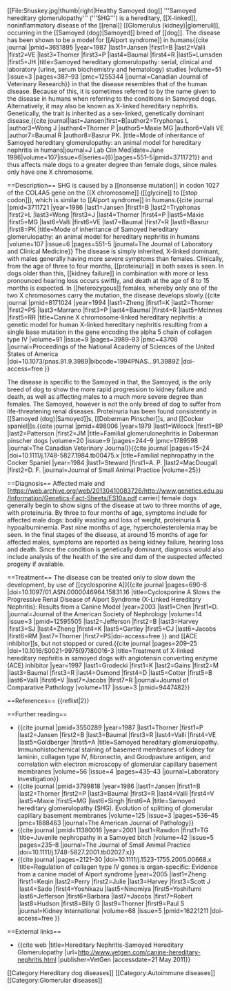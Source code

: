 [[File:Shuskey.jpg|thumb|right|Healthy Samoyed dog]]
'''Samoyed hereditary glomerulopathy''' ('''SHG''') is a hereditary, [[X-linked]], noninflammatory disease of the [[renal]] [[Glomerulus (kidney)|glomeruli]], occurring in the [[Samoyed (dog)|Samoyed]] breed of [[dog]]. The disease has been shown to be a model for [[Alport syndrome]] in humans<ref name=Jansen>{{cite journal |pmid=3651895 |year=1987 |last1=Jansen |first1=B |last2=Valli |first2=VE |last3=Thorner |first3=P |last4=Baumal |first4=R |last5=Lumsden |first5=JH |title=Samoyed hereditary glomerulopathy: serial, clinical and laboratory (urine, serum biochemistry and hematology) studies |volume=51 |issue=3 |pages=387–93 |pmc=1255344 |journal=Canadian Journal of Veterinary Research}}</ref> in that the disease resembles that of the human disease. Because of this, it is sometimes referred to by the name given to the disease in humans when referring to the conditions in Samoyed dogs. Alternatively, it may also be known as X-linked hereditary nephritis. Genetically, the trait is inherited as a sex-linked, genetically dominant disease,<ref>{{cite journal|last=Jansen|first=B|author2=Tryphonas L |author3=Wong J |author4=Thorner P |author5=Maxie MG |author6=Valli VE |author7=Baumal R |author8=Basrur PK. |title=Mode of inheritance of Samoyed hereditary glomerulopathy: an animal model for hereditary nephritis in humans|journal=J Lab Clin Med|date=June 1986|volume=107|issue=6|series=(6)|pages=551–5|pmid=3711721}}</ref> and thus affects male dogs to a greater degree than female dogs, since males only have one X chromosome.

==Description==
SHG is caused by a [[nonsense mutation]] in codon 1027 of the COL4A5 gene on the [[X chromosome]] ([[glycine]] to [[stop codon]]), which is similar to [[Alport syndrome]] in humans.<ref>{{cite journal |pmid=3711721 |year=1986 |last1=Jansen |first1=B |last2=Tryphonas |first2=L |last3=Wong |first3=J |last4=Thorner |first4=P |last5=Maxie |first5=MG |last6=Valli |first6=VE |last7=Baumal |first7=R |last8=Basrur |first8=PK |title=Mode of inheritance of Samoyed hereditary glomerulopathy: an animal model for hereditary nephritis in humans |volume=107 |issue=6 |pages=551–5 |journal=The Journal of Laboratory and Clinical Medicine}}</ref> The disease is simply inherited, X-linked dominant, with males generally having more severe symptoms than females. Clinically, from the age of three to four months, [[proteinuria]] in both sexes is seen. In dogs older than this, [[kidney failure]] in combination with more or less pronounced hearing loss occurs swiftly, and death at the age of 8 to 15 months is expected. In [[heterozygous]] females, whereby only one of the two X chromosomes carry the mutation, the disease develops slowly.<ref>{{cite journal |pmid=8171024 |year=1994 |last1=Zheng |first1=K |last2=Thorner |first2=PS |last3=Marrano |first3=P |last4=Baumal |first4=R |last5=McInnes |first5=RR |title=Canine X chromosome-linked hereditary nephritis: a genetic model for human X-linked hereditary nephritis resulting from a single base mutation in the gene encoding the alpha 5 chain of collagen type IV |volume=91 |issue=9 |pages=3989–93 |pmc=43708 |journal=Proceedings of the National Academy of Sciences of the United States of America |doi=10.1073/pnas.91.9.3989|bibcode=1994PNAS...91.3989Z |doi-access=free }}</ref><ref name="Chen"/>

The disease is specific to the Samoyed in that, the Samoyed, is the only breed of dog to show the more rapid progression to kidney failure and death, as well as affecting males to a much more severe degree than females. The Samoyed, however is not the only breed of dog to suffer from life-threatening renal diseases. Proteinuria has been found consistently in [[Samoyed (dog)|Samoyed]]s, [[Doberman Pinscher]]s, and [[Cocker spaniel]]s.<ref name=Doberman>{{cite journal |pmid=498006 |year=1979 |last1=Wilcock |first1=BP |last2=Patterson |first2=JM |title=Familial glomerulonephritis in Doberman pinscher dogs |volume=20 |issue=9 |pages=244–9 |pmc=1789598 |journal=The Canadian Veterinary Journal}}</ref><ref name=Cocker>{{cite journal |pages=15–24 |doi=10.1111/j.1748-5827.1984.tb00475.x |title=Familial nephropathy in the Cocker Spaniel |year=1984 |last1=Steward |first1=A. P. |last2=MacDougall |first2=D. F. |journal=Journal of Small Animal Practice |volume=25}}</ref>

==Diagnosis==
Affected male and [https://web.archive.org/web/20130410083726/http://www.genetics.edu.au/Information/Genetics-Fact-Sheets/FS10a.pdf carrier] female dogs generally begin to show signs of the disease at two to three months of age, with proteinuria. By three to four months of age, symptoms include for affected male dogs: bodily wasting and loss of weight, proteinuria & hypoalbuminemia. Past nine months of age, hypercholesterolemia may be seen.<ref name="Jansen"/> In the final stages of the disease, at around 15 months of age for affected males, symptoms are reported as being kidney failure, hearing loss and death. Since the condition is genetically dominant, diagnosis would also include analysis of the health of the sire and dam of the suspected affected progeny if available.

==Treatment==
The disease can be treated only to slow down the development, by use of [[cyclosporine A]]<ref name=Chen>{{cite journal |pages=690–8 |doi=10.1097/01.ASN.0000046964.15831.16 |title=Cyclosporine A Slows the Progressive Renal Disease of Alport Syndrome (X-Linked Hereditary Nephritis): Results from a Canine Model |year=2003 |last1=Chen |first1=D. |journal=Journal of the American Society of Nephrology |volume=14 |issue=3 |pmid=12595505 |last2=Jefferson |first2=B |last3=Harvey |first3=SJ |last4=Zheng |first4=K |last5=Gartley |first5=CJ |last6=Jacobs |first6=RM |last7=Thorner |first7=PS|doi-access=free }}</ref>  and [[ACE inhibitor]]s, but not stopped or cured.<ref name=Grodecki>{{cite journal |pages=209–25 |doi=10.1016/S0021-9975(97)80016-3 |title=Treatment of X-linked hereditary nephritis in samoyed dogs with angiotensin converting enzyme (ACE) inhibitor |year=1997 |last1=Grodecki |first1=K |last2=Gains |first2=M |last3=Baumal |first3=R |last4=Osmond |first4=D |last5=Cotter |first5=B |last6=Valli |first6=V |last7=Jacobs |first7=R |journal=Journal of Comparative Pathology |volume=117 |issue=3 |pmid=9447482}}</ref>

==References==
{{reflist|2}}

==Further reading==
* {{cite journal |pmid=3550289 |year=1987 |last1=Thorner |first1=P |last2=Jansen |first2=B |last3=Baumal |first3=R |last4=Valli |first4=VE |last5=Goldberger |first5=A |title=Samoyed hereditary glomerulopathy. Immunohistochemical staining of basement membranes of kidney for laminin, collagen type IV, fibronectin, and Goodpasture antigen, and correlation with electron microscopy of glomerular capillary basement membranes |volume=56 |issue=4 |pages=435–43 |journal=Laboratory Investigation}}
* {{cite journal |pmid=3799818 |year=1986 |last1=Jansen |first1=B |last2=Thorner |first2=P |last3=Baumal |first3=R |last4=Valli |first4=V |last5=Maxie |first5=MG |last6=Singh |first6=A |title=Samoyed hereditary glomerulopathy (SHG). Evolution of splitting of glomerular capillary basement membranes |volume=125 |issue=3 |pages=536–45 |pmc=1888463 |journal=The American Journal of Pathology}}
* {{cite journal |pmid=11380016 |year=2001 |last1=Rawdon |first1=TG |title=Juvenile nephropathy in a Samoyed bitch |volume=42 |issue=5 |pages=235–8 |journal=The Journal of Small Animal Practice |doi=10.1111/j.1748-5827.2001.tb02027.x}}
* {{cite journal |pages=2121–30 |doi=10.1111/j.1523-1755.2005.00668.x |title=Regulation of collagen type IV genes is organ-specific: Evidence from a canine model of Alport syndrome |year=2005 |last1=Zheng |first1=Keqin |last2=Perry |first2=Julie |last3=Harvey |first3=Scott J |last4=Sado |first4=Yoshikazu |last5=Ninomiya |first5=Yoshifumi |last6=Jefferson |first6=Barbara |last7=Jacobs |first7=Robert |last8=Hudson |first8=Billy G |last9=Thorner |first9=Paul S |journal=Kidney International |volume=68 |issue=5 |pmid=16221211 |doi-access=free }}

==External links==
* {{cite web |title=Hereditary Nephritis-Samoyed Hereditary Glomerulopathy |url=http://www.vetgen.com/canine-hereditary-nephritis.html |publisher=VetGen |accessdate=21 May 2011}}

[[Category:Hereditary dog diseases]]
[[Category:Autoimmune diseases]]
[[Category:Glomerular diseases]]